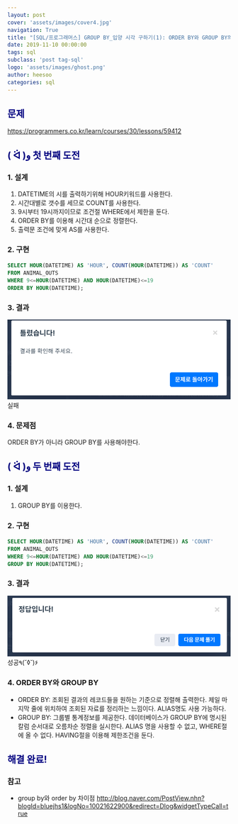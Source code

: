 ```yaml
---
layout: post
cover: 'assets/images/cover4.jpg'
navigation: True
title: "[SQL/프로그래머스] GROUP BY_입양 시각 구하기(1): ORDER BY와 GROUP BY의 차이점"
date: 2019-11-10 00:00:00
tags: sql
subclass: 'post tag-sql'
logo: 'assets/images/ghost.png'
author: heesoo
categories: sql
---
```

## <span style="color:navy">문제</span>
<https://programmers.co.kr/learn/courses/30/lessons/59412>


## <span style="color:navy">( ᐛ )و 첫 번째 도전</span>

### 1. 설계
1. DATETIME의 시를 출력하기위해 HOUR키워드를 사용한다.
2. 시간대별로 갯수를 세므로 COUNT를 사용한다.
3. 9시부터 19시까지이므로 조건절 WHERE에서 제한을 둔다.
4. ORDER BY를 이용해 시간대 순으로 정렬한다.
5. 출력문 조건에 맞게 AS를 사용한다.

### 2. 구현
```sql
SELECT HOUR(DATETIME) AS 'HOUR', COUNT(HOUR(DATETIME)) AS 'COUNT'
FROM ANIMAL_OUTS
WHERE 9<=HOUR(DATETIME) AND HOUR(DATETIME)<=19
ORDER BY HOUR(DATETIME);
```
### 3. 결과
![실행결과](./assets/images/191110_1.PNG)
실패

### 4. 문제점
ORDER BY가 아니라 GROUP BY를 사용해야한다.

## <span style="color:navy">( ᐛ )و 두 번째 도전</span>

### 1. 설계
1. GROUP BY를 이용한다.

### 2. 구현
```sql
SELECT HOUR(DATETIME) AS 'HOUR', COUNT(HOUR(DATETIME)) AS 'COUNT'
FROM ANIMAL_OUTS
WHERE 9<=HOUR(DATETIME) AND HOUR(DATETIME)<=19
GROUP BY HOUR(DATETIME);
```

### 3. 결과
![실행결과](./assets/images/191108_5.PNG)
성공٩(˘◊˘)۶

### 4. ORDER BY와 GROUP BY
- ORDER BY: 조회된 결과의 레코드들을 원하는 기준으로 정렬해 출력한다.
제일 마지막 줄에 위치하여 조회된 자료를 정리하는 느낌이다.
ALIAS명도 사용 가능하다.
- GROUP BY: 그룹별 통계정보를 제공한다.
데이터베이스가 GROUP BY에 명시된 칼럼 순서대로 오름차순 정렬을 실시한다.
ALIAS 명을 사용할 수 없고, WHERE절에 올 수 없다.
HAVING절을 이용해 제한조건을 둔다.

## <span style="color:navy">해결 완료!</span>

### 참고
- group by와 order by 차이점 <http://blog.naver.com/PostView.nhn?blogId=bluejhs1&logNo=10021622900&redirect=Dlog&widgetTypeCall=true>
